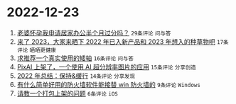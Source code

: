 # 2022-12-23

1. [老婆怀孕我申请居家办公半个月过分吗？](https://www.v2ex.com/t/904239) `29条评论` `问与答`
1. [来了 2023，大家来晒下 2022 年已入新产品和 2023 年想入的种草物吧](https://www.v2ex.com/t/904249) `17条评论` `晒晒更健康`
1. [求推荐一个真实使用的矮轴](https://www.v2ex.com/t/904227) `16条评论` `问与答`
1. [PixAI 上架了，一个使用 AI 超分辨率图片的应用](https://www.v2ex.com/t/904238) `15条评论` `分享创造`
1. [2022 年总结：保持&缓行](https://www.v2ex.com/t/904233) `14条评论` `分享发现`
1. [有什么简单好用的防火墙软件能接替 win 防火墙的](https://www.v2ex.com/t/904230) `9条评论` `Windows`
1. [请教一个打包上架的问题](https://www.v2ex.com/t/904236) `6条评论` `iOS`
